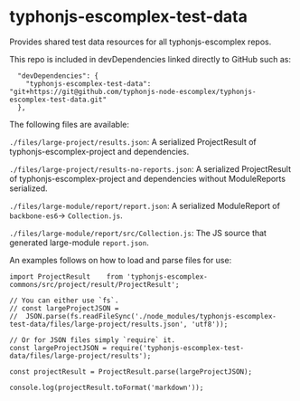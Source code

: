 # typhonjs-escomplex-test-data
Provides shared test data resources for all typhonjs-escomplex repos.

This repo is included in devDependencies linked directly to GitHub such as:
```
  "devDependencies": {
    "typhonjs-escomplex-test-data": "git+https://git@github.com/typhonjs-node-escomplex/typhonjs-escomplex-test-data.git"
  },
```

The following files are available:

`./files/large-project/results.json`: A serialized ProjectResult of typhonjs-escomplex-project and dependencies. 

`./files/large-project/results-no-reports.json`: A serialized ProjectResult of typhonjs-escomplex-project and dependencies without ModuleReports serialized. 

`./files/large-module/report/report.json`: A serialized ModuleReport of `backbone-es6`-> `Collection.js`. 

`./files/large-module/report/src/Collection.js`: The JS source that generated large-module `report.json`. 

An examples follows on how to load and parse files for use:
```
import ProjectResult    from 'typhonjs-escomplex-commons/src/project/result/ProjectResult';

// You can either use `fs`.
// const largeProjectJSON = 
//  JSON.parse(fs.readFileSync('./node_modules/typhonjs-escomplex-test-data/files/large-project/results.json', 'utf8'));

// Or for JSON files simply `require` it.
const largeProjectJSON = require('typhonjs-escomplex-test-data/files/large-project/results');

const projectResult = ProjectResult.parse(largeProjectJSON);

console.log(projectResult.toFormat('markdown'));
```
